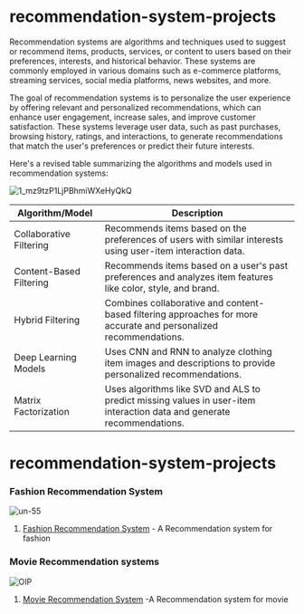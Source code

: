 # recommendation-system-projects

Recommendation systems are algorithms and techniques used to suggest or recommend items, products, services, or content to users based on their preferences, interests, and historical behavior. These systems are commonly employed in various domains such as e-commerce platforms, streaming services, social media platforms, news websites, and more.

The goal of recommendation systems is to personalize the user experience by offering relevant and personalized recommendations, which can enhance user engagement, increase sales, and improve customer satisfaction. These systems leverage user data, such as past purchases, browsing history, ratings, and interactions, to generate recommendations that match the user's preferences or predict their future interests.

 Here's a revised table summarizing the algorithms and models used in recommendation systems:
 
![1_mz9tzP1LjPBhmiWXeHyQkQ](https://github.com/mohansharma077/recommendation-system-projects/assets/104629829/8831e865-e97c-4d17-8416-bfbe4f00efd0)



| Algorithm/Model | Description |
|-----------------|-------------|
| Collaborative Filtering | Recommends items based on the preferences of users with similar interests using user-item interaction data.|
| Content-Based Filtering | Recommends items based on a user's past preferences and analyzes item features like color, style, and brand.|
| Hybrid Filtering | Combines collaborative and content-based filtering approaches for more accurate and personalized recommendations.|
| Deep Learning Models | Uses CNN and RNN to analyze clothing item images and descriptions to provide personalized recommendations.|
| Matrix Factorization | Uses algorithms like SVD and ALS to predict missing values in user-item interaction data and generate recommendations.|


# recommendation-system-projects



<h3>Fashion Recommendation System</h3>

![un-55](https://github.com/mohansharma077/Fashion-Recommendation-System-using-resnet50)

1. [Fashion Recommendation System](https://github.com/mohansharma077/Fashion-Recommendation-System-using-resnet50) - A Recommendation system for fashion

<h3>Movie Recommendation systems</h3>

![OIP](https://github.com/mohansharma077/Movie-Recommender-System)

1. [Movie Recommendation System](https://github.com/mohansharma077/Movie-Recommender-System) -A Recommendation system for movie


